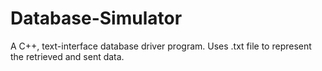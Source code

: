 # Database-Simulator
A C++, text-interface database driver program. Uses .txt file to represent the retrieved and sent data.
